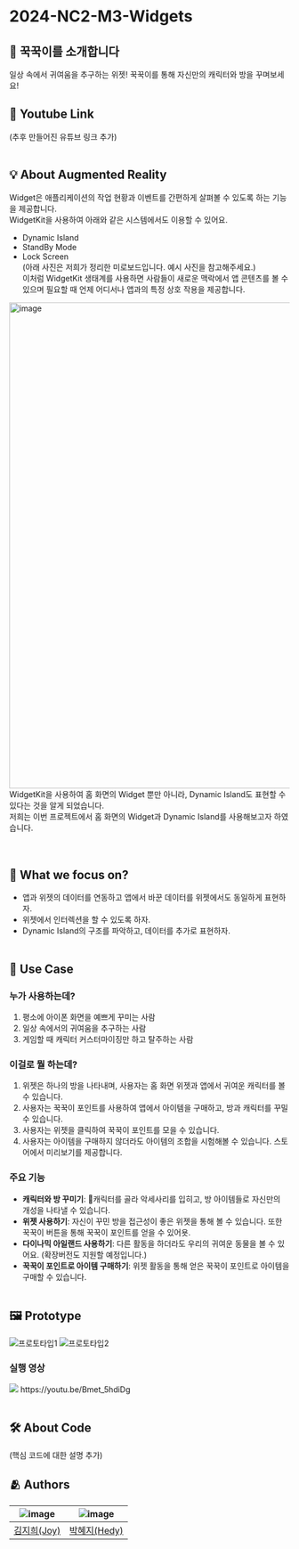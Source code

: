 # 2024-NC2-M3-Widgets

## 🐾 꾹꾹이를 소개합니다
일상 속에서 귀여움을 추구하는 위젯! 꾹꾹이를 통해 자신만의 캐릭터와 방을 꾸며보세요!

## 🎥 Youtube Link
(추후 만들어진 유튜브 링크 추가)
<br/>
<br/>
## 💡 About Augmented Reality
Widget은 애플리케이션의 작업 현황과 이벤트를 간편하게 살펴볼 수 있도록 하는 기능을 제공합니다.<br/> 
WidgetKit을 사용하여 아래와 같은 시스템에서도 이용할 수 있어요.
- Dynamic Island
- StandBy Mode
- Lock Screen <br/> 
(아래 사진은 저희가 정리한 미로보드입니다. 예시 사진을 참고해주세요.) <br/> 
이처럼 WidgetKit 생태계를 사용하면 사람들이 새로운 맥락에서 앱 콘텐츠를 볼 수 있으며 필요할 때 언제 어디서나 앱과의 특정 상호 작용을 제공합니다. <br/>
<img width="873" alt="image" src="https://github.com/DeveloperAcademy-POSTECH/2024-NC2-M3-Widgets/assets/66589666/f0cf36ce-e28b-462e-b846-e103b77f732a">
<br/>
WidgetKit을 사용하여 홈 화면의 Widget 뿐만 아니라, Dynamic Island도 표현할 수 있다는 것을 알게 되었습니다. <br/>
저희는 이번 프로젝트에서 홈 화면의 Widget과 Dynamic Island를 사용해보고자 하였습니다.<br/>
<br/><br/>

## 🎯 What we focus on? 
- 앱과 위젯의 데이터를 연동하고 앱에서 바꾼 데이터를 위젯에서도 동일하게 표현하자.
- 위젯에서 인터렉션을 할 수 있도록 하자.
- Dynamic Island의 구조를 파악하고, 데이터를 추가로 표현하자.
<br/><br/>

## 💼 Use Case
### 누가 사용하는데?
1. 평소에 아이폰 화면을 예쁘게 꾸미는 사람
2. 일상 속에서의 귀여움을 추구하는 사람
3. 게임할 때 캐릭터 커스터마이징만 하고 탈주하는 사람 <br/>

### 이걸로 뭘 하는데?
1. 위젯은 하나의 방을 나타내며, 사용자는 홈 화면 위젯과 앱에서 귀여운 캐릭터를 볼 수 있습니다.
2. 사용자는 꾹꾹이 포인트를 사용하여 앱에서 아이템을 구매하고, 방과 캐릭터를 꾸밀 수 있습니다.
3. 사용자는 위젯을 클릭하여 꾹꾹이 포인트를 모을 수 있습니다.
4. 사용자는 아이템을 구매하지 않더라도 아이템의 조합을 시험해볼 수 있습니다. 스토어에서 미리보기를 제공합니다. <br/>

### 주요 기능
- **캐릭터와 방 꾸미기**: 캐릭터를 골라 악세사리를 입히고, 방 아이템들로 자신만의 개성을 나타낼 수 있습니다.
- **위젯 사용하기**: 자신이 꾸민 방을 접근성이 좋은 위젯을 통해 볼 수 있습니다. 또한 꾹꾹이 버튼을 통해 꾹꾹이 포인트를 얻을 수 있어욧.
- **다이나믹 아일랜드 사용하기**: 다른 활동을 하더라도 우리의 귀여운 동물을 볼 수 있어요. (확장버전도 지원할 예정입니다.)
- **꾹꾹이 포인트로 아이템 구매하기**: 위젯 활동을 통해 얻은 꾹꾹이 포인트로 아이템을 구매할 수 있습니다.
<br/><br/>

## 🖼️ Prototype
![프로토타입1](https://github.com/DeveloperAcademy-POSTECH/2024-NC2-M3-Widgets/assets/66589666/5b9f6192-a970-4df5-b163-8dd8b2c5a95f)
![프로토타입2](https://github.com/DeveloperAcademy-POSTECH/2024-NC2-M3-Widgets/assets/66589666/2a1deff1-3edd-4d12-9e1d-b57d424062f7)
### 실행 영상
<img src="https://github.com/DeveloperAcademy-POSTECH/2024-NC2-M3-Widgets/assets/66589666/1daa5ddd-0f47-4abb-9632-d59ae89cc0db">
https://youtu.be/Bmet_5hdiDg
<br/><br/>

## 🛠️ About Code
(핵심 코드에 대한 설명 추가)

## :people_hugging: Authors
|![image](https://avatars.githubusercontent.com/u/66589666?v=4)|![image](https://avatars.githubusercontent.com/u/167062043?v=4)|
|:-:|:-:|
|[김지희(Joy)](https://github.com/jihee-daily)|[박혜지(Hedy)](https://github.com/hyeparkc)|
